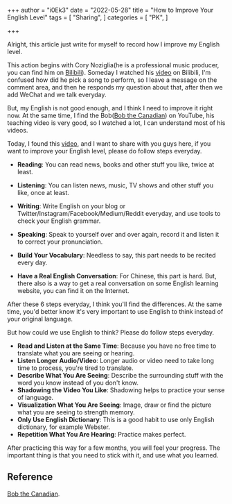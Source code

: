 +++
author = "i0Ek3"
date = "2022-05-28"
title = "How to Improve Your English Level" 
tags = [
    "Sharing",
]
categories = [
    "PK",
]

+++



Alright, this article just write for myself to record how I improve my English level.

This action begins with Cory Noziglia(he is a professional music producer, you can find him on [Bilibili](https://space.bilibili.com/1573656090)). Someday I watched his [video](https://www.bilibili.com/video/BV1QB4y1y7iW?spm_id_from=333.999.0.0) on Bilibili, I'm confused how did he pick a song to perform, so I leave a message on the comment area, and then he responds my question about that, after then we add WeChat and we talk everyday.

But, my English is not good enough, and I think I need to improve it right now. At the same time, I find the Bob([Bob the Canadian](https://www.youtube.com/c/LearnEnglishwithBobtheCanadian)) on YouTube, his teaching video is very good, so I watched a lot, I can understand most of his videos.

Today, I found this [video](https://www.youtube.com/watch?v=DL8KR97zHVg), and I want to share with you guys here, if you want to improve your English level, please do follow steps everyday.

- **Reading**: You can read news, books and other stuff you like, twice at least.

- **Listening**: You can listen news, music, TV shows and other stuff you like, once at least.

- **Writing**: Write English on your blog or Twitter/Instagram/Facebook/Medium/Reddit everyday, and use tools to check your English grammar.

- **Speaking**: Speak to yourself over and over again, record it and listen it to correct your pronunciation.

- **Build Your Vocabulary**: Needless to say, this part needs to be recited every day.

- **Have a Real English Conversation**: For Chinese, this part is hard. But, there also is a way to get a real conversation on some English learning website, you can find it on the Internet.

After these 6 steps everyday, I think you'll find the differences. At the same time, you'd better know it's very important to use English to think instead of your original language.

But how could we use English to think? Please do follow steps everyday.

- **Read and Listen at the Same Time**: Because you have no free time to translate what you are seeing or hearing.
- **Listen Longer Audio/Video**: Longer audio or video need to take long time to process, you're tired to translate.
- **Describe What You Are Seeing**: Describe the surrounding stuff with the word you know instead of you don't know.
- **Shadowing the Video You Like**: Shadowing helps to practice your sense of language.
- **Visualization What You Are Seeing**: Image, draw or find the picture what you are seeing to strength memory.
- **Only Use English Dictionary**: This is a good habit to use only English dictionary, for example Webster.
- **Repetition What You Are Hearing**: Practice makes perfect.

After practicing this way for a few months, you will feel your progress. The important thing is that you need to stick with it, and use what you learned.

## Reference

[Bob the Canadian](https://www.youtube.com/c/LearnEnglishwithBobtheCanadian).
